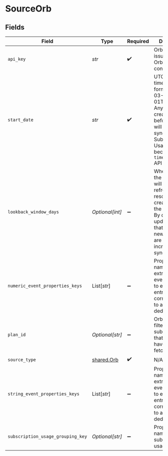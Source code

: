 # SourceOrb


## Fields

| Field                                                                                                                                                                                         | Type                                                                                                                                                                                          | Required                                                                                                                                                                                      | Description                                                                                                                                                                                   | Example                                                                                                                                                                                       |
| --------------------------------------------------------------------------------------------------------------------------------------------------------------------------------------------- | --------------------------------------------------------------------------------------------------------------------------------------------------------------------------------------------- | --------------------------------------------------------------------------------------------------------------------------------------------------------------------------------------------- | --------------------------------------------------------------------------------------------------------------------------------------------------------------------------------------------- | --------------------------------------------------------------------------------------------------------------------------------------------------------------------------------------------- |
| `api_key`                                                                                                                                                                                     | *str*                                                                                                                                                                                         | :heavy_check_mark:                                                                                                                                                                            | Orb API Key, issued from the Orb admin console.                                                                                                                                               |                                                                                                                                                                                               |
| `start_date`                                                                                                                                                                                  | *str*                                                                                                                                                                                         | :heavy_check_mark:                                                                                                                                                                            | UTC date and time in the format 2022-03-01T00:00:00Z. Any data with created_at before this data will not be synced. For Subscription Usage, this becomes the `timeframe_start` API parameter. | 2022-03-01T00:00:00Z                                                                                                                                                                          |
| `lookback_window_days`                                                                                                                                                                        | *Optional[int]*                                                                                                                                                                               | :heavy_minus_sign:                                                                                                                                                                            | When set to N, the connector will always refresh resources created within the past N days. By default, updated objects that are not newly created are not incrementally synced.               |                                                                                                                                                                                               |
| `numeric_event_properties_keys`                                                                                                                                                               | List[*str*]                                                                                                                                                                                   | :heavy_minus_sign:                                                                                                                                                                            | Property key names to extract from all events, in order to enrich ledger entries corresponding to an event deduction.                                                                         |                                                                                                                                                                                               |
| `plan_id`                                                                                                                                                                                     | *Optional[str]*                                                                                                                                                                               | :heavy_minus_sign:                                                                                                                                                                            | Orb Plan ID to filter subscriptions that should have usage fetched.                                                                                                                           |                                                                                                                                                                                               |
| `source_type`                                                                                                                                                                                 | [shared.Orb](../../models/shared/orb.md)                                                                                                                                                      | :heavy_check_mark:                                                                                                                                                                            | N/A                                                                                                                                                                                           |                                                                                                                                                                                               |
| `string_event_properties_keys`                                                                                                                                                                | List[*str*]                                                                                                                                                                                   | :heavy_minus_sign:                                                                                                                                                                            | Property key names to extract from all events, in order to enrich ledger entries corresponding to an event deduction.                                                                         |                                                                                                                                                                                               |
| `subscription_usage_grouping_key`                                                                                                                                                             | *Optional[str]*                                                                                                                                                                               | :heavy_minus_sign:                                                                                                                                                                            | Property key name to group subscription usage by.                                                                                                                                             |                                                                                                                                                                                               |